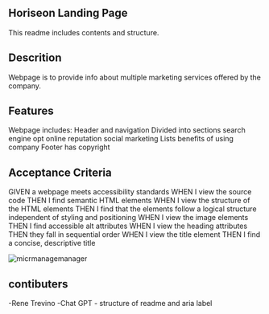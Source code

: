 ## Horiseon Landing Page
This readme includes contents and structure.

## Descrition
Webpage is to provide info about multiple marketing services offered by the company.

## Features
Webpage includes:
Header and navigation
Divided into sections
    search engine opt
    online reputation
    social marketing
Lists benefits of using company
Footer has copyright


## Acceptance Criteria
GIVEN a webpage meets accessibility standards
WHEN I view the source code
THEN I find semantic HTML elements
WHEN I view the structure of the HTML elements
THEN I find that the elements follow a logical structure independent of styling and positioning
WHEN I view the image elements
THEN I find accessible alt attributes
WHEN I view the heading attributes
THEN they fall in sequential order
WHEN I view the title element
THEN I find a concise, descriptive title


![micrmanagemanager](https://github.com/ocarly/homework1/assets/141790916/b73122b0-18b4-4e35-a5fd-2648d85801dc)


## contibuters
-Rene Trevino
-Chat GPT - structure of readme and aria label